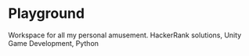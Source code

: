 # Playground
Workspace for all my personal amusement.
HackerRank solutions, Unity Game Development, Python
